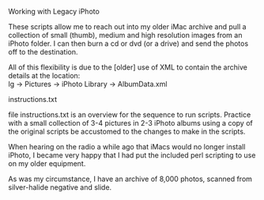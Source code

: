 Working with Legacy iPhoto

These scripts allow me to reach out into my older iMac archive and pull a collection of small (thumb), medium and high resolution images from an iPhoto folder.  I can then burn a cd or dvd (or a drive) and send the photos off to the destination.

All of this flexibility is due to the [older] use of XML to contain the archive details at the location:<br>
lg -> Pictures -> iPhoto Library -> AlbumData.xml

instructions.txt

file instructions.txt is an overview for the sequence to run scripts. Practice with a small collection of 3-4 pictures in 2-3 iPhoto albums using a copy of the original scripts be accustomed to the changes to make in the scripts.

When hearing on the radio a while ago that iMacs would no longer install iPhoto, I became very happy that I had put the included perl scripting to use on my older equipment.

As was my circumstance, I have an archive of 8,000 photos, scanned from silver-halide negative and slide.

